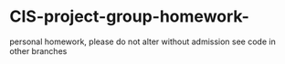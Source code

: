 # CIS-project-group-homework-
personal homework, please do not alter without admission
see code in other branches
